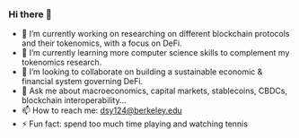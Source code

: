### Hi there 👋

- 🔭 I’m currently working on researching on different blockchain protocols and their tokenomics, with a focus on DeFi. 
- 🌱 I’m currently learning more computer science skills to complement my tokenomics research.
- 👯 I’m looking to collaborate on building a sustainable economic & financial system governing DeFi. 
- 💬 Ask me about macroeconomics, capital markets, stablecoins, CBDCs, blockchain interoperability...
- 📫 How to reach me: dsy124@berkeley.edu 
- ⚡ Fun fact: spend too much time playing and watching tennis 

